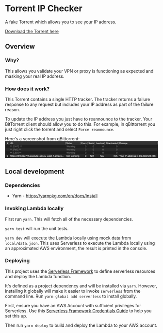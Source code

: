 # Torrent IP Checker

A fake Torrent which allows you to see your IP address.

[Download the Torrent here](https://8nhcsz7rj5.execute-api.eu-west-1.amazonaws.com/Prod/torrent)

## Overview

### Why?

This allows you validate your VPN or proxy is functioning as expected and masking your real IP address.

### How does it work?

This Torrent contains a single HTTP tracker. The tracker returns a failure response to any request but includes your IP address as part of the failure reason.

To update the IP address you just have to reannounce to the tracker. Your BitTorrent client should allow you to do this. For example, in qBittorrent you just right click the torrent and select `Force reannounce`.

Here's a screenshot from qBittorrent:
![alt text](images/screenshot.png)

## Local development

### Dependencies

- Yarn - https://yarnpkg.com/en/docs/install

### Invoking Lambda locally

First run `yarn`. This will fetch all of the necessary dependencies.

`yarn test` will run the unit tests.

`yarn dev` will execute the Lambda locally using mock data from `local/data.json`. This uses Serverless to execute the Lambda locally using an approximated AWS environment, the result is printed in the console.

### Deploying

This project uses the [Serverless Framework](https://serverless.com/) to define serverless resources and deploy the Lambda function.

It's defined as a project dependency and will be installed via `yarn`. However, installing it globally will make it easier to invoke `serverless` from the command line. Run `yarn global add serverless` to install globally.

First, ensure you have an AWS Account with sufficient privileges for Serverless. Use this [Serverless Framework Credentials Guide](https://serverless.com/framework/docs/providers/aws/guide/credentials/) to help you set this up.

Then run `yarn deploy` to build and deploy the Lambda to your AWS account.
